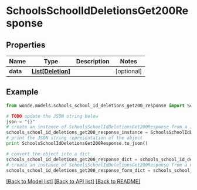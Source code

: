 # SchoolsSchoolIdDeletionsGet200Response


## Properties
Name | Type | Description | Notes
------------ | ------------- | ------------- | -------------
**data** | [**List[Deletion]**](Deletion.md) |  | [optional] 

## Example

```python
from wonde.models.schools_school_id_deletions_get200_response import SchoolsSchoolIdDeletionsGet200Response

# TODO update the JSON string below
json = "{}"
# create an instance of SchoolsSchoolIdDeletionsGet200Response from a JSON string
schools_school_id_deletions_get200_response_instance = SchoolsSchoolIdDeletionsGet200Response.from_json(json)
# print the JSON string representation of the object
print SchoolsSchoolIdDeletionsGet200Response.to_json()

# convert the object into a dict
schools_school_id_deletions_get200_response_dict = schools_school_id_deletions_get200_response_instance.to_dict()
# create an instance of SchoolsSchoolIdDeletionsGet200Response from a dict
schools_school_id_deletions_get200_response_form_dict = schools_school_id_deletions_get200_response.from_dict(schools_school_id_deletions_get200_response_dict)
```
[[Back to Model list]](../README.md#documentation-for-models) [[Back to API list]](../README.md#documentation-for-api-endpoints) [[Back to README]](../README.md)


